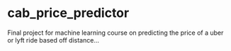 # cab_price_predictor
Final project for machine learning course on predicting the price of a uber or lyft ride based off distance...
